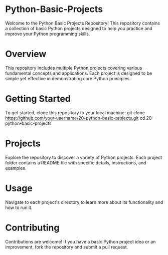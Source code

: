 # Python-Basic-Projects
Welcome to the Python Basic Projects Repository! This repository contains a collection of basic Python projects designed to help you practice and improve your Python programming skills.

# Overview
This repository includes multiple Python projects covering various fundamental concepts and applications. Each project is designed to be simple yet effective in demonstrating core Python principles.

# Getting Started
To get started, clone this repository to your local machine:
git clone https://github.com/your-username/20-python-basic-projects.git
cd 20-python-basic-projects
# Projects
Explore the repository to discover a variety of Python projects. Each project folder contains a README file with specific details, instructions, and examples.

# Usage
Navigate to each project's directory to learn more about its functionality and how to run it.

# Contributing
Contributions are welcome! If you have a basic Python project idea or an improvement, fork the repository and submit a pull request.
